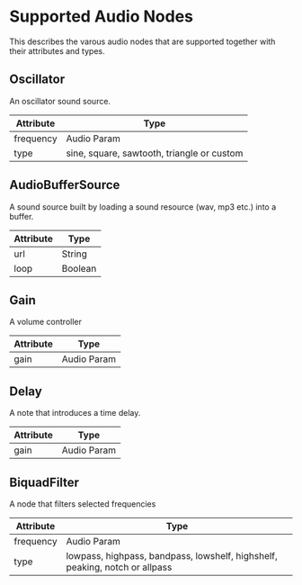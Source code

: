 Supported Audio Nodes
=====================

This describes the varous audio nodes that are supported together with their attributes and types.

Oscillator
----------

An oscillator sound source.


| Attribute                 | Type                                                        |
| ------------------------- | ----------------------------------------------------------- |
| frequency | Audio Param |
| type      | sine, square, sawtooth, triangle or custom |

AudioBufferSource
-----------------

A sound source built by loading a sound resource (wav, mp3 etc.) into a buffer.


| Attribute                 | Type                                                        |
| ------------------------- | ----------------------------------------------------------- |
| url | String |
| loop    | Boolean |

Gain
----

A volume controller


| Attribute                 | Type                                                        |
| ------------------------- | ----------------------------------------------------------- |
| gain | Audio Param |

Delay
-----

A note that introduces a time delay.


| Attribute                 | Type                                                        |
| ------------------------- | ----------------------------------------------------------- |
| gain | Audio Param |


BiquadFilter
------------

A node that filters selected frequencies

| Attribute                 | Type                                                        |
| ------------------------- | ----------------------------------------------------------- |
| frequency | Audio Param |
| type      | lowpass, highpass, bandpass, lowshelf, highshelf, peaking, notch or allpass |
